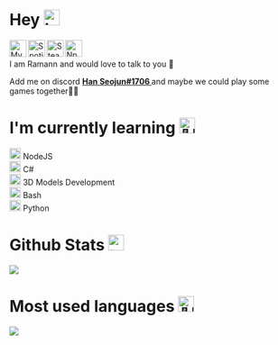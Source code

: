 # Hey <img src="https://cdn.discordapp.com/emojis/776588072614625299.gif?v=1" alt= "https://media.giphy.com/media/hvRJCLFzcasrR4ia7z/giphy.gif" width="28px">
<a href = "https://discordapp.com/users/537230099121045504"><img align ="left" alt = "My Discord Profile" width = "30px" src= "https://play-lh.googleusercontent.com/_4zBNFjA8S9yjNB_ONwqBvxTvyXYdC7Nh1jYZ2x6YEcldBr2fyijdjM2J5EoVdTpnkA=s180-rw" /> </a>
<a href = "https://open.spotify.com/user/31vsqrovxe663sqf3wjit4q7tupm"><img align ="left" alt = "Spotify!!" width = "30px" src= "https://play-lh.googleusercontent.com/UrY7BAZ-XfXGpfkeWg0zCCeo-7ras4DCoRalC_WXXWTK9q5b0Iw7B0YQMsVxZaNB7DM=s180-rw" /> </a>
<a href = "https://steamcommunity.com/id/theramann/"><img align ="left" alt = "Steam!!" width = "30px" src= "https://play-lh.googleusercontent.com/52_DMY5417awaEgJf3_9mWgEuO2t1JfkGab8kM-LD6l5u6cGm_1-GsoQ_IyWFHdbkA=s180-rw" /> </a>
<a href = "https://www.npmjs.com/~the_ramann/"><img align ="left" alt = "Npm !!" width = "30px" src= "https://authy.com/wp-content/uploads/npm-logo.png" /> </a>
<p><br><br>
I am Ramann and would love to talk to you 💬 <p>
Add me on  discord <a href = "https://discordapp.com/users/537230099121045504"> <b>Han Seojun#1706 </a></b> and maybe we could play some games together🤷‍♂️</p>

# I'm currently learning <img src="https://cdn.discordapp.com/emojis/722080155413250148.png?v=1" alt = "👨‍🎓" width="28px">

<img src="https://cdn.discordapp.com/emojis/762224193793818625.png?v=1" alt = "💜" width="20px"> NodeJS <br>
<img src="https://cdn.discordapp.com/emojis/762224193793818625.png?v=1" alt = "💜" width="20px"> C# <br>
<img src="https://cdn.discordapp.com/emojis/762224193793818625.png?v=1" alt = "💜" width="20px"> 3D Models Development <br>
<img src="https://cdn.discordapp.com/emojis/762224193793818625.png?v=1" alt = "💜" width="20px"> Bash <br>
<img src="https://cdn.discordapp.com/emojis/762224193793818625.png?v=1" alt = "💜" width="20px"> Python <br>

# Github Stats <img src="https://cdn.discordapp.com/emojis/638869604332077067.gif?v=1" alt = "📈" width="28px">
<img align="center" src="https://github-readme-stats.vercel.app/api/?username=TheRamann&theme=gotham" /> <br>
# Most used languages <img src="https://cdn.discordapp.com/emojis/726358123341676564.png?v=1" alt = "👨‍💻" width="28px">
<img align="center" src="https://github-readme-stats.vercel.app/api/top-langs/?username=TheRamann&theme=gotham" />
